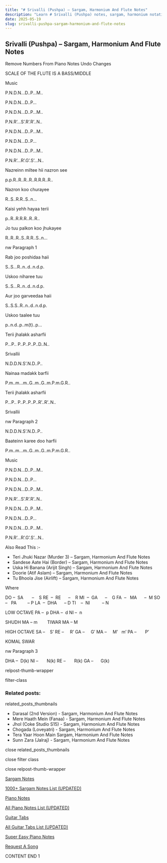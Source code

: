 ```yaml
---
title: "# Srivalli (Pushpa) – Sargam, Harmonium And Flute Notes"
description: "Learn # Srivalli (Pushpa) notes, sargam, harmonium notations and flute notes. Easy step-by-step tutorial for beginners."
date: 2025-05-19
slug: srivalli-pushpa-sargam-harmonium-and-flute-notes
---
```


## Srivalli (Pushpa) – Sargam, Harmonium And Flute Notes

Remove Numbers From Piano Notes
Undo Changes

SCALE OF THE FLUTE IS A BASS/MIDDLE

Music

P.N.D.N…D..P…M..

P.N.D.N…D..P…

P.N.D.N…D..P…M..

P.N.R’…S’.R’.R’..N..

P.N.D.N…D..P…M..

P.N.D.N…D..P…

P.N.D.N…D..P…M..

P.N.R’…R’.G’.S’…N..

Nazreinn miltee hii nazron see

p.p.R..R..R..R..R.R.R..R..

Nazron koo churayee

R..S..R.R..S..n…

Kaisi yehh hayaa terii

p..R..R.R.R..R..R..

Jo tuu palkon koo jhukayee

R..R..R..S..R.R..S..n…

nw Paragraph 1

Rab joo poshidaa haii

S..S…R..n..d..n.d.p.

Uskoo niharee tuu

S..S…R..n..d..n.d.p.

Aur joo garveedaa haii

S..S.S..R..n..d..n.d.p.

Uskoo taalee tuu

p..n.d..p..m(t)..p…

Terii jhalakk asharfii

P…P.. P..P..P..P..D..N..

Srivallii

N.D.D.N.S’.N.D..P..

Nainaa madakk barfii

P.m..m…m..G..m..G..m.P.m.G.R..

Terii jhalakk asharfii

P…P.. P..P..P..P..R’..R’..N..

Srivallii

nw Paragraph 2

N.D.D.N.S’.N.D..P..

Baateinn karee doo harfii

P.m..m…m..G..m..G..m.P.m.G.R..

Music

P.N.D.N…D..P…M..

P.N.D.N…D..P…

P.N.D.N…D..P…M..

P.N.R’…S’.R’.R’..N..

P.N.D.N…D..P…M..

P.N.D.N…D..P…

P.N.D.N…D..P…M..

P.N.R’…R’.G’.S’…N..

Also Read This :-

* Teri Jhuki Nazar (Murder 3) – Sargam, Harmonium And Flute Notes
* Sandese Aate Hai (Border) – Sargam, Harmonium And Flute Notes
* Uska Hi Banana (Arijit Singh) – Sargam, Harmonium And Flute Notes
* Doorie (Atif Aslam) – Sargam, Harmonium And Flute Notes
* Tu Bhoola Jise (Airlift) – Sargam, Harmonium And Flute Notes

Where

DO –  SA       –    S
RE  –  RE      –    R
MI  –  GA      –    G
FA  –   MA      –  M
SO  –   PA         – P
LA  –  DHA      – D
TI    –  NI          – N

LOW OCTAVE
PA –  p
DHA –  d
NI –  n

SHUDH MA – m        TIWAR MA – M

HIGH OCTAVE
SA –    S’
RE –     R’
GA –     G’
MA –     M’   m’
PA –       P’

KOMAL SWAR

nw Paragraph 3

DHA –  D(k)
NI –       N(k)
RE –       R(k)
GA –      G(k)

relpost-thumb-wrapper

filter-class

### Related posts:

related_posts_thumbnails

* Darasal (2nd Version) - Sargam, Harmonium And Flute Notes
* Mere Haath Mein (Fanaa) - Sargam, Harmonium And Flute Notes
* Jhol (Coke Studio S15) - Sargam, Harmonium And Flute Notes
* Chogada (Loveyatri) - Sargam, Harmonium And Flute Notes
* Tera Yaar Hoon Main Sargam, Harmonium And Flute Notes
* Sunn Zara (Jalraj) - Sargam, Harmonium And Flute Notes

close related_posts_thumbnails

close filter class

close relpost-thumb-wrapper

[Sargam Notes](/sargam-notes.html)

[1000+ Sargam Notes List (UPDATED)](/all-songs-list-sargam-notes.html)

[Piano Notes](/piano-notes.html)

[All Piano Notes List (UPDATED)](/all-songs-list-piano-notes.html)

[Guitar Tabs](/guitar-tabs.html)

[All Guitar Tabs List (UPDATED)](/all-songs-list-guitar-tabs.html)

[Super Easy Piano Notes](https://studywall.in/)

[Request A Song](/request-a-song.html)

CONTENT END 1

